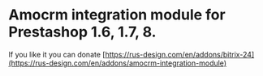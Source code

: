 # Amocrm integration module for Prestashop 1.6, 1.7, 8.
If you like it you can donate [https://rus-design.com/en/addons/bitrix-24](https://rus-design.com/en/addons/amocrm-integration-module)
